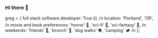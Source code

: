 ### Hi there 👋

greg = {
    full stack software developer: True ☑️, /n
    location: 'Portland', 'OR', /n
    movie and book preferences: 'horror' 👻, 'sci-fi' 🚀, 'sci-fantasy' 🐲, /n
    weekends: 'friends' 👯, 'brunch' 🥞, 'dog walks' 🐕, 'camping' 🏕 /n
    };
